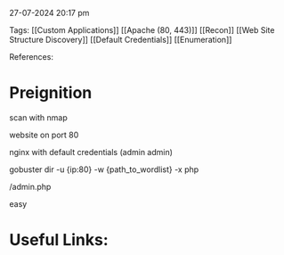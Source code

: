 
27-07-2024 20:17 pm

Tags: [[Custom Applications]] [[Apache (80, 443)]] [[Recon]] [[Web Site Structure Discovery]] [[Default Credentials]] [[Enumeration]]

References:


# Preignition

scan with nmap

website on port 80

nginx with default credentials (admin admin)

gobuster dir -u {ip:80} -w {path_to_wordlist} -x php

/admin.php

easy





# Useful Links:

